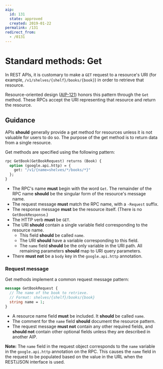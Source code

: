 ```yaml
---
aip:
  id: 131
  state: approved
  created: 2019-01-22
permalink: /131
redirect_from:
  - /0131
---
```


# Standard methods: Get

In REST APIs, it is customary to make a `GET` request to a resource's URI (for
example, `/v1/shelves/{shelf}/books/{book}`) in order to retrieve that
resource.

Resource-oriented design ([AIP-121][]) honors this pattern through the `Get`
method. These RPCs accept the URI representing that resource and return the
resource.

## Guidance

APIs **should** generally provide a get method for resources unless it is not
valuable for users to do so. The purpose of the get method is to return data
from a single resource.

Get methods are specified using the following pattern:

```proto
rpc GetBook(GetBookRequest) returns (Book) {
  option (google.api.http) = {
    get: "/v1/{name=shelves/*/books/*}"
  };
}
```

- The RPC's name **must** begin with the word `Get`. The remainder of the RPC
  name **should** be the singular form of the resource's message name.
- The request message **must** match the RPC name, with a `-Request` suffix.
- The response message **must** be the resource itself. (There is no
  `GetBookResponse`.)
- The HTTP verb **must** be `GET`.
- The URI **should** contain a single variable field corresponding to the
  resource name.
  - This field **should** be called `name`.
  - The URI **should** have a variable corresponding to this field.
  - The `name` field **should** be the only variable in the URI path. All
    remaining parameters **should** map to URI query parameters.
- There **must not** be a `body` key in the `google.api.http` annotation.

### Request message

Get methods implement a common request message pattern:

```proto
message GetBookRequest {
  // The name of the book to retrieve.
  // Format: shelves/{shelf}/books/{book}
  string name = 1;
}
```

- A resource name field **must** be included. It **should** be called `name`.
- The comment for the `name` field **should** document the resource pattern.
- The request message **must not** contain any other required fields, and
  **should not** contain other optional fields unless they are described in
  another AIP.

**Note:** The `name` field in the request object corresponds to the `name`
variable in the `google.api.http` annotation on the RPC. This causes the `name`
field in the request to be populated based on the value in the URL when the
REST/JSON interface is used.

[aip-121]: ./0121.md
